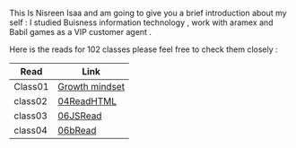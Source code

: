 This Is Nisreen Isaa and am going to give you a brief introduction about my self : 
I studied Buisness information technology , work with aramex and Babil games as a VIP customer agent .

Here is the reads  for 102 classes please feel free to check them closely :

| Read          | Link                                                                    |
| ----------| ----------------------------------------------------------------------------|
| Class01 | [Growth mindset](https://nisreenissa.github.io/reading-note/Read1)                   |
| class02 | [04ReadHTML](https://nisreenissa.github.io/reading-note/HTMLRead) | 
| class03|  [06JSRead](https://nisreenissa.github.io/reading-note/06JSRead) 
| class04 | [06bRead](https://nisreenissa.github.io/reading-note/06bRead) | 

    
